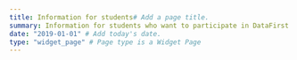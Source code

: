 ```yaml
---
title: Information for students# Add a page title.
summary: Information for students who want to participate in DataFirst. # Add a page description.
date: "2019-01-01" # Add today's date.
type: "widget_page" # Page type is a Widget Page
---
```

